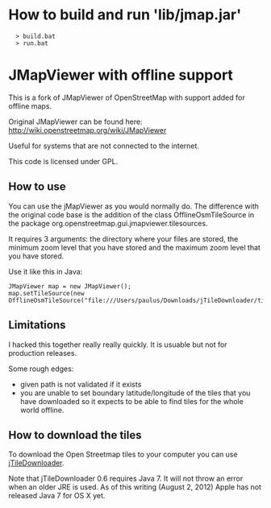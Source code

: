 # How to build and run 'lib/jmap.jar'
```
  > build.bat
  > run.bat
```

# JMapViewer with offline support
This is a fork of JMapViewer of OpenStreetMap with support added for offline maps.

Original JMapViewer can be found here: http://wiki.openstreetmap.org/wiki/JMapViewer

Useful for systems that are not connected to the internet.

This code is licensed under GPL.

## How to use
You can use the jMapViewer as you would normally do.
The difference with the original code base is the addition of the class OfflineOsmTileSource in the package org.openstreetmap.gui.jmapviewer.tilesources.

It requires 3 arguments: the directory where your files are stored, the minimum zoom level that you have stored and the maximum zoom level that you have stored.

Use it like this in Java:

    JMapViewer map = new JMapViewer();
    map.setTileSource(new OfflineOsmTileSource("file:///Users/paulus/Downloads/jTileDownloader/tiles/",1,9));

## Limitations
I hacked this together really really quickly. It is usuable but not for production releases.

Some rough edges:
 - given path is not validated if it exists
 - you are unable to set boundary latitude/longitude of the tiles that you have downloaded so it expects to be able to find tiles for the whole world offline.

## How to download the tiles
To download the Open Streetmap tiles to your computer you can use [jTileDownloader](http://wiki.openstreetmap.org/wiki/JTileDownloader).

Note that jTileDownloader 0.6 requires Java 7. It will not throw an error when an older JRE is used. As of this writing (August 2, 2012) Apple has not released Java 7 for OS X yet.
